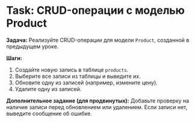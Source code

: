 # Task: CRUD-операции с моделью Product

**Задача:** Реализуйте CRUD-операции для модели `Product`, созданной в предыдущем уроке.

**Шаги:**
1. Создайте новую запись в таблице `products`.
2. Выберите все записи из таблицы и выведите их.
3. Обновите одну из записей (например, измените цену).
4. Удалите одну из записей.

**Дополнительное задание (для продвинутых):**
Добавьте проверку на наличие записи перед обновлением или удалением. Если записи нет, выведите сообщение об ошибке.